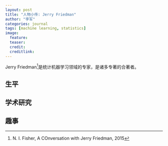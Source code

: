 ```yaml
---
layout: post
title: "人物小传: Jerry Friedman"
author: "李军"
categories: journal
tags: [machine learning, statistics]
image:
  feature: 
  teaser: 
  credit:
  creditlink:
---
```


Jerry Friedman[^1]是统计机器学习领域的专家，是诸多专著的合著者。

## 生平

## 学术研究

## 趣事

[^1]: N. I. Fisher, A COnversation with Jerry Friedman, 2015